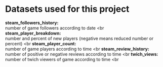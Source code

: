 # Datasets used for this project
**steam_followers_history:**
<br>
number of game followers according to date
<br
**steam_player_breakdown:**
<br>
number and percent of new players (negative means reduced number or percent)
<br
**steam_player_count:**
<br>
number of game players according to time
<br
**steam_review_history:**
<br>
number of positive or negative reviews according to time
<br
**twich_views:**
<br>
number of twich viewers of game according to time
<br
